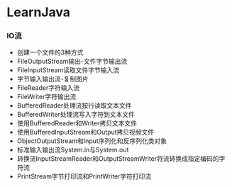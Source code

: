 # LearnJava
### IO流
- 创建一个文件的3种方式
- FileOutputStream输出-文件字节输出流
- FileInputStream读取文件字节输入流
- 字节输入输出流-复制图片
- FileReader字符输入流
- FileWriter字符输出流
- BufferedReader处理流按行读取文本文件
- BufferedWriter处理流写入字符到文本文件
- 使用BufferedReader和Writer拷贝文本文件
- 使用BufferedInputStream和Output拷贝视频文件
- ObjectOutputStream和Input序列化和反序列化类对象
- 标准输入输出流System.in与System.out
- 转换流InputStreamReader和OutputStreamWriter将流转换成指定编码的字符流
- PrintStream字节打印流和PrintWriter字符打印流
